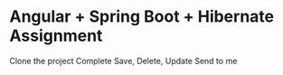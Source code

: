 # Angular + Spring Boot + Hibernate Assignment

Clone the project
Complete Save, Delete, Update
Send to me
